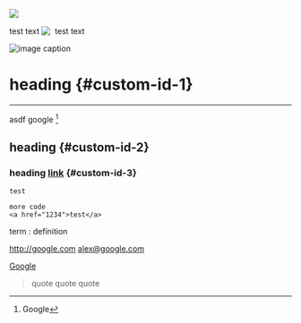 ![&nbsp;](images/IMG_0551.JPG "Title")

test text
![&nbsp;](images/IMG_0551.JPG "Title")
test text

![image caption](images/IMG_0551.JPG "Title")

# heading {#custom-id-1}

---

asdf google [^1]

[^1]: Google

## heading {#custom-id-2}
### heading [link](#custom-id-3) {#custom-id-3}

`test`

```
more code
<a href="1234">test</a>
```



term
: definition


<http://google.com>
<alex@google.com>

[Google](http://google.com)

> quote
quote
quote

